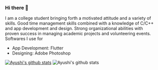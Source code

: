 ### Hi there 👋

<!--
**aj-spec/aj-spec** is a ✨ _special_ ✨ repository because its `README.md` (this file) appears on your GitHub profile.

Here are some ideas to get you started:

- 🔭 I’m currently working on ...
- 🌱 I’m currently learning ...
- 👯 I’m looking to collaborate on ...
- 🤔 I’m looking for help with ...
- 💬 Ask me about ...
- 📫 How to reach me: ...
- 😄 Pronouns: ...
- ⚡ Fun fact: ...
-->
I am a college student bringing forth a motivated attitude and a variety of skills. Good time management skills combined with a knowledge of C/C++ and app development and design. Strong organizational abilities with proven success in managing academic projects and volunteering events.
Softwares I use for
- App Development: Flutter
- Designing: Adobe Photoshop

[![Ayushi's github stats](https://github-readme-stats.vercel.app/api?username=aj-spec&count_private=true)](https://github.com/aj-spec/github-readme-stats)
![Ayushi's github stats](https://github-readme-stats.vercel.app/api?username=aj-spec&show_icons=true)
